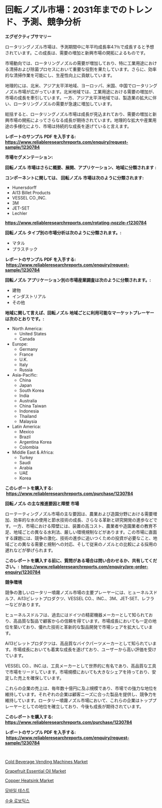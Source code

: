 <p><h1>回転ノズル市場：2031年までのトレンド、予測、競争分析</h1></p><p><strong>エグゼクティブサマリー</strong></p>
<p><p>ロータリングノズル市場は、予測期間中に年平均成長率4.1％で成長すると予想されています。この成長は、需要の増加と新興市場の開拓によるものです。</p><p>市場動向では、ロータリングノズルの需要が増加しており、特に工業用途における清掃および除菌プロセスにおいて重要な役割を果たしています。さらに、効率的な清掃作業を可能にし、生産性向上に貢献しています。</p><p>地理的には、北米、アジア太平洋地域、ヨーロッパ、米国、中国でロータリングノズル市場が広がっています。北米地域では、工業用途における需要の増加が、市場の成長を牽引しています。一方、アジア太平洋地域では、製造業の拡大に伴い、ロータリングノズルの需要が急速に増加しています。</p><p>総括すると、ロータリングノズル市場は成長が見込まれており、需要の増加と新興市場の開拓によってさらなる成長が期待されています。地理的な拡大や産業用途の多様化により、市場は持続的な成長を遂げていると言えます。</p></p>
<p><strong>レポートのサンプル PDF を入手する: <a href="https://www.reliableresearchreports.com/enquiry/request-sample/1230784">https://www.reliableresearchreports.com/enquiry/request-sample/1230784</a></strong></p>
<p><strong>市場セグメンテーション:</strong></p>
<p><strong> 回転ノズル 市場はさらに概要、展開、アプリケーション、地域に分類されます :</strong></p>
<p><strong>コンポーネントに関しては、 回転ノズル 市場は次のように分類されます: &nbsp;</strong></p>
<p><ul><li>Hunersdorff</li><li>Ai13 Billet Products</li><li>VESSEL CO.,INC.</li><li>3M</li><li>JET-SET</li><li>Lechler</li></ul></p>
<p><strong><a href="https://www.reliableresearchreports.com/rotating-nozzle-r1230784">https://www.reliableresearchreports.com/rotating-nozzle-r1230784</a></strong></p>
<p><strong> 回転ノズル タイプ別の市場分析は次のように分類されます。:</strong></p>
<p><ul><li>マタル</li><li>プラスチック</li></ul></p>
<p><strong>レポートのサンプル PDF を入手する: &nbsp;<a href="https://www.reliableresearchreports.com/enquiry/request-sample/1230784">https://www.reliableresearchreports.com/enquiry/request-sample/1230784</a></strong></p>
<p><strong> 回転ノズル アプリケーション別の市場産業調査は次のように分類されます。:</strong></p>
<p><ul><li>建物</li><li>インダストリアル</li><li>その他</li></ul></p>
<p><strong>地域に関して言えば、回転ノズル 地域ごとに利用可能なマーケットプレーヤーは次のとおりです。:</strong></p>
<p><ul>
    <li>
        North America:
        <ul>
            <li>United States</li>
            <li>Canada</li>
        </ul>
    </li>
    <li>
        Europe:
        <ul>
            <li>Germany</li>
            <li>France</li>
            <li>U.K.</li>
            <li>Italy</li>
            <li>Russia</li>
        </ul>
    </li>
    <li>
        Asia-Pacific:
        <ul>
            <li>China</li>
            <li>Japan</li>
            <li>South Korea</li>
            <li>India</li>
            <li>Australia</li>
            <li>China Taiwan</li>
            <li>Indonesia</li>
            <li>Thailand</li>
            <li>Malaysia</li>
        </ul>
    </li>
    <li>
        Latin America:
        <ul>
            <li>Mexico</li>
            <li>Brazil</li>
            <li>Argentina Korea</li>
            <li>Colombia</li>
        </ul>
    </li>
    <li>
        Middle East & Africa:
        <ul>
            <li>Turkey</li>
            <li>Saudi</li>
            <li>Arabia</li>
            <li>UAE</li>
            <li>Korea</li>
        </ul>
    </li>
    </ul></p>
<p><strong>このレポートを購入する: &nbsp;<a href="https://www.reliableresearchreports.com/purchase/1230784">https://www.reliableresearchreports.com/purchase/1230784</a></strong></p>
<p><strong>回転ノズル の主な推進要因と障壁 市場</strong></p>
<p><p>ローテーティングノズル市場の主な要因は、農業および造園分野における需要増加、効率的な水の使用と節水技術の成長、さらなる革新と研究開発の進歩などです。一方、市場における障壁には、装置の高コスト、農業者や造園業者の教育不足、地域ごとの異なる水利法、厳しい環境規制などがあります。この市場に直面する課題には、競争の激化、技術の進歩に追いつくための投資が必要なこと、地域ごとの異なる需要と規制への対応、そして従来のノズルとの比較による採用の遅れなどが挙げられます。</p></p>
<p><strong>このレポートを購入する前に、質問がある場合は問い合わせるか、共有してください。:&nbsp; <a href="https://www.reliableresearchreports.com/enquiry/pre-order-enquiry/1230784">https://www.reliableresearchreports.com/enquiry/pre-order-enquiry/1230784</a></strong></p>
<p><strong>競争環境</strong></p>
<p><p>競争の激しいロータリー噴霧ノズル市場の主要プレーヤーには、ヒューネルスドルフ、Ai13ビレットプロダクツ、VESSEL CO.、INC.、3M、JET-SET、レフラーなどがあります。</p><p>ヒューネルスドルフは、過去にはドイツの精密機器メーカーとして知られており、高品質な製品で顧客からの信頼を得ています。市場成長においても一定の地位を築いており、優れた技術と革新的な製品開発で市場シェアを拡大しています。</p><p>Ai13ビレットプロダクツは、高品質なバイクパーツメーカーとして知られています。市場成長においても着実な成長を遂げており、ユーザーから高い評価を受けています。</p><p>VESSEL CO.、INC.は、工具メーカーとして世界的に有名であり、高品質な工具で市場をリードしています。市場規模においても大きなシェアを持っており、安定した売上を確保しています。</p><p>これらの企業の売上は、毎年数十億円に及ぶ規模であり、市場での強力な地位を維持しています。それぞれの企業は顧客ニーズに合った製品を提供し、競争力を維持しています。ロータリー噴霧ノズル市場において、これらの企業はトッププレーヤーとしての地位を確立しており、今後も成長が期待されています。</p></p>
<p><strong>このレポートを購入する: &nbsp; <a href="https://www.reliableresearchreports.com/purchase/1230784">https://www.reliableresearchreports.com/purchase/1230784</a></strong></p>
<p><strong>レポートのサンプル PDF を入手する: &nbsp;<a href="https://www.reliableresearchreports.com/enquiry/request-sample/1230784">https://www.reliableresearchreports.com/enquiry/request-sample/1230784</a></strong><strong></strong></p>
<p>&nbsp;</p>
<p><p><a href="https://github.com/fiixsa/Market-Research-Report-List-2/blob/main/cold-beverage-vending-machines-market.md">Cold Beverage Vending Machines Market</a></p><p><a href="https://www.linkedin.com/pulse/decoding-grapefruit-essential-oil-market-metrics-share-trends-vc8sf?trackingId=o8niUewiyT9vSwtwqUEd3A%3D%3D">Grapefruit Essential Oil Market</a></p><p><a href="https://github.com/Airanohannonzb68e5pb53oc1/Market-Research-Report-List-2/blob/main/copper-heatsink-market.md">Copper Heatsink Market</a></p><p><a href="https://github.com/bvubpqd5241630/Market-Research-Report-List-1/blob/main/809160840638.md">모바일 테스트</a></p><p><a href="https://github.com/JeromeRtyau89966/Market-Research-Report-List-1/blob/main/228028028870.md">수술 로보틱스</a></p></p>